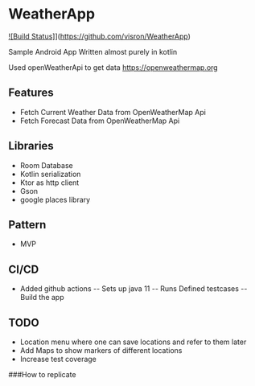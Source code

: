 # WeatherApp

[![Build Status]](https://github.com/visron/WeatherApp/actions)](https://github.com/visron/WeatherApp)


Sample Android App Written almost purely in kotlin

Used openWeatherApi to get data https://openweathermap.org

## Features 
 - Fetch Current Weather Data from OpenWeatherMap Api 
 - Fetch Forecast Data from OpenWeatherMap Api

## Libraries

- Room Database
- Kotlin serialization
- Ktor as http client
- Gson
- google places library

## Pattern
 - MVP 

## CI/CD
 - Added github actions
  -- Sets up java 11
  -- Runs Defined testcases 
  -- Build the app
## TODO
  - Location menu where one can save locations and refer to them later
  - Add Maps to show markers of different locations
  - Increase test coverage

###How to replicate
